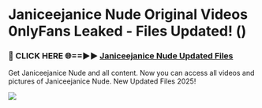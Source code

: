 # Janiceejanice Nude Original Videos 0nlyFans Leaked - Files Updated! ()

<h3>🔴 CLICK HERE 🌐==►► <a href="https://tinyurl.com/2p9ay9w9" rel="nofollow">Janiceejanice Nude Updated Files</a></h3>

Get Janiceejanice Nude and all content. Now you can access all videos and pictures of Janiceejanice Nude. New Updated Files 2025!

[![](https://i.imgur.com/KQgVmj3.gif)](https://tinyurl.com/2p9ay9w9)

